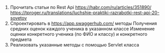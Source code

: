 1) Прочитать статьи по Rest Api
   https://habr.com/ru/articles/351890/
   https://tproger.ru/translations/luchshie-praktiki-razrabotki-rest-api-20-sovetov
2) Спроектировать в https://app.swaggerhub.com/ методы
   Получения средних оценок каждого ученика в указанном классе
   Изменение оценки конкретного ученика (по ФИО и классу) и конкретного предмета
3) Реализовать указанные методы с помощью Servlet класса
